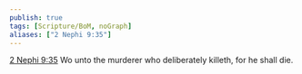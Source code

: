 ```yaml
---
publish: true
tags: [Scripture/BoM, noGraph]
aliases: ["2 Nephi 9:35"]
---
```

[2 Nephi 9:35](https://churchofjesuschrist.org/study/scriptures/bofm/2-ne/9?lang=eng&id=p35#p35) Wo unto the murderer who deliberately killeth, for he shall die.
